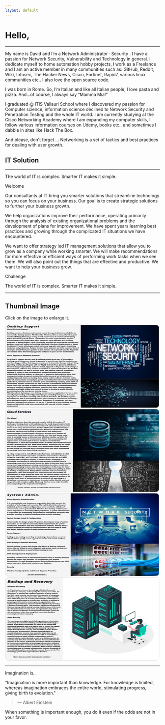 ```yaml
---
layout: default
---
```


# Hello,

---

My name is David and I’m a Network Administrator · Security . I have a passion for Network Security, Vulnerability and Technology in general. I dedicate myself to home automation hobby projects, I work as a Freelance and I am an active member in many communities such as: GitHub, Reddit, Wiki, Infosec, The Hacker News, Cisco, Fortinet, Rapid7, various linux communities etc.. I also love the open source code.

I was born in Rome. So, I’m Italian and like all Italian people, I love pasta and pizza. And…of course, I always say “Mamma Mia!”

I graduated @ ITIS Vallauri School where I discovered my passion for Computer science, information science declined to Network Security and Penetration Testing and the whole IT world. I am currently studying at the Cisco Networking Academy where I am expanding my computer skills, I follow various information courses on Udemy, books etc.. and sometimes I dabble in sites like Hack The Box.

And please, don't forget ... Networking is a set of tactics and best practices for dealing with user growth.

## IT Solution

---

The world of IT is complex. Smarter IT makes it simple.

Welcome

Our consultants at IT bring you smarter solutions that streamline technology so you can focus on your business. Our goal is to create strategic solutions to further your business growth.

We help organizations improve their performance, operating primarily through the analysis of existing organizational problems and the development of plans for improvement. We have spent years learning best practices and growing through the complicated IT situations we have encountered.

We want to offer strategy led IT management solutions that allow you to grow as a company while working smarter. We will make recommendations for more effective or efficient ways of performing work tasks when we see them. We will also point out the things that are effective and productive. We want to help your business grow.

Challenge

The world of IT is complex. Smarter IT makes it simple.

---

<html>
<head>
<meta name="viewport" content="width=device-width, initial-scale=1">
<style>
img {
  border: 1px solid #ddd;
  border-radius: 10px;
}

img:hover {
box-shadow: 0 0 2px 1px rgba(0, 140, 186, 0.5);
}
</style>

</head>
<body>

<h2>Thumbnail Image</h2>
<p>Click on the image to enlarge it.</p>

<a target="_blank" href="https://raw.githubusercontent.com/K3rn3l-P/Web/main/assets/img/17-min.jpg">
  <img src="https://raw.githubusercontent.com/K3rn3l-P/Web/main/assets/img/17-min.jpg" alt="Forest" style="width:500px">
</a>

<a target="_blank" href="https://raw.githubusercontent.com/K3rn3l-P/Web/main/assets/img/22-min.jpeg">
  <img src="https://raw.githubusercontent.com/K3rn3l-P/Web/main/assets/img/22-min.jpeg" alt="Forest" style="width:500px">
</a>

<a target="_blank" href="https://raw.githubusercontent.com/K3rn3l-P/Web/main/assets/img/2_1.jpg">
  <img src="https://raw.githubusercontent.com/K3rn3l-P/Web/main/assets/img/2_1.jpg" alt="Forest" style="width:500px">
</a>

<a target="_blank" href="https://raw.githubusercontent.com/K3rn3l-P/Web/main/assets/img/1_2.jpg">
  <img src="https://raw.githubusercontent.com/K3rn3l-P/Web/main/assets/img/1_2.jpg" alt="Forest" style="width:500px">
</a>

</body>
</html>

---

Imagination is..

"Imagination is more important than knowledge. For knowledge is limited, whereas imagination embraces the entire world, stimulating progress, giving birth to evolution."

> — Albert Einstein

When something is important enough, you do it even if the odds are not in your favor.
